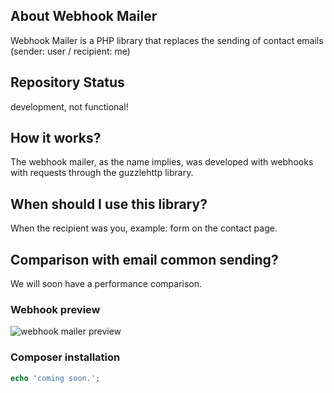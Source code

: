 ## About Webhook Mailer

Webhook Mailer is a PHP library that replaces the sending of contact emails (sender: user / recipient: me)

## Repository Status
development, not functional!

## How it works?

The webhook mailer, as the name implies, was developed with webhooks with requests through the guzzlehttp library.

## When should I use this library?

When the recipient was you, example: form on the contact page.

## Comparison with email common sending?

We will soon have a performance comparison.

### Webhook preview
![webhook mailer preview](https://i.imgur.com/jvtNXbU.png)

### Composer installation
```php
echo 'coming soon.';
```
